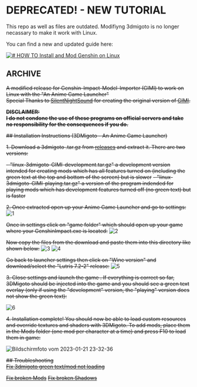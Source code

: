 
# DEPRECATED! - NEW TUTORIAL


This repo as well as files are outdated. Modifiyng 3dmigoto is no longer necassary to make it work with Linux.

You can find a new and updated guide here:

[![# HOW TO Install and Mod Genshin on Linux](https://img.youtube.com/vi/pcvoZTo-q9A/0.jpg)](https://www.youtube.com/watch?v=pcvoZTo-q9A)

## ARCHIVE

~~A modified release for Genshin-Impact-Model-Importer (GIMI) to work on Linux with the  "An Anime Game Launcher"  
Special Thanks to [SilentNightSound](https://github.com/SilentNightSound) for creating the original version of [GIMI](https://github.com/SilentNightSound/GI-Model-Importer).~~

~~**DISCLAIMER:**  
**I do not condone the use of these programs on official servers and take no responsibility for the consequences if you do.**~~

~~## Installation Instructions (3DMigoto - An Anime Game Launcher)~~

~~1. Download a 3dmigoto .tar.gz from [releases](https://github.com/MrLGamer/GIMI-for-Linux/releases) and extract it. There are two versions:~~  

   ~~- "linux-3dmigoto-GIMI-development.tar.gz" a development version intended for creating mods which has all features turned on (including the green text at the top and bottom of the screen) but is slower~~
   ~~- "linux-3dmigoto-GIMI-playing.tar.gz" a version of the program indended for playing mods which has development features turned off (no green text) but is faster~~

~~2. Once extracted open up your Anime Game Launcher and go to settings:~~
![1](https://user-images.githubusercontent.com/54450456/213886896-8043efe5-c6ed-4098-bc4f-34826cad3c77.png)

~~Once in settings click on "game folder" which should open up your game where your GenshinImpact.exe is located:~~
![2](https://user-images.githubusercontent.com/54450456/213888273-1f216c62-3d7d-479e-ba55-483b6d45694f.png)

~~Now copy the files from the download and paste them into this directory like shown below:~~
![3](https://user-images.githubusercontent.com/54450456/213888558-705c638b-1e25-404e-b4c5-4c7fa0426bb3.png)
![4](https://user-images.githubusercontent.com/54450456/213888810-698a88b5-0c76-4d4f-86ab-23dec1cdab26.png)

~~Go back to launcher settings then click on "Wine version" and download/select the "Lutris 7.2-2" release:~~
![5](https://user-images.githubusercontent.com/54450456/213889090-5e561636-4404-4ed5-bbfe-9e1ad0395f06.png)

~~3. Close settings and launch the game . If everything is correct so far, 3DMigoto should be injected into the game and you should see a green text overlay (only if using the "development" version, the "playing" version does not show the green text):~~

![6](https://user-images.githubusercontent.com/54450456/213923373-5990254a-bed2-4f27-96e9-f3112f127c88.png)



~~4. Installation complete! You should now be able to load custom resources and override textures and shaders with 3DMigoto. To add mods, place them in the Mods folder (one mod per character at a time) and press F10 to load them in game:~~  

![Bildschirmfoto vom 2023-01-21 23-32-36](https://user-images.githubusercontent.com/54450456/213889573-97a8f3a9-23a4-4e64-a7f2-5738629d7c0a.png)  



~~## Troubleshooting~~  
~~[Fix 3dmigoto green text/mod not loading](Guides/3dmigotoNotLoading.md)~~  
  
~~[Fix broken Mods](Guides/BrokenMods.md)~~
~~[Fix broken Shadows](Guides/FixBrokenShadows.md)~~
